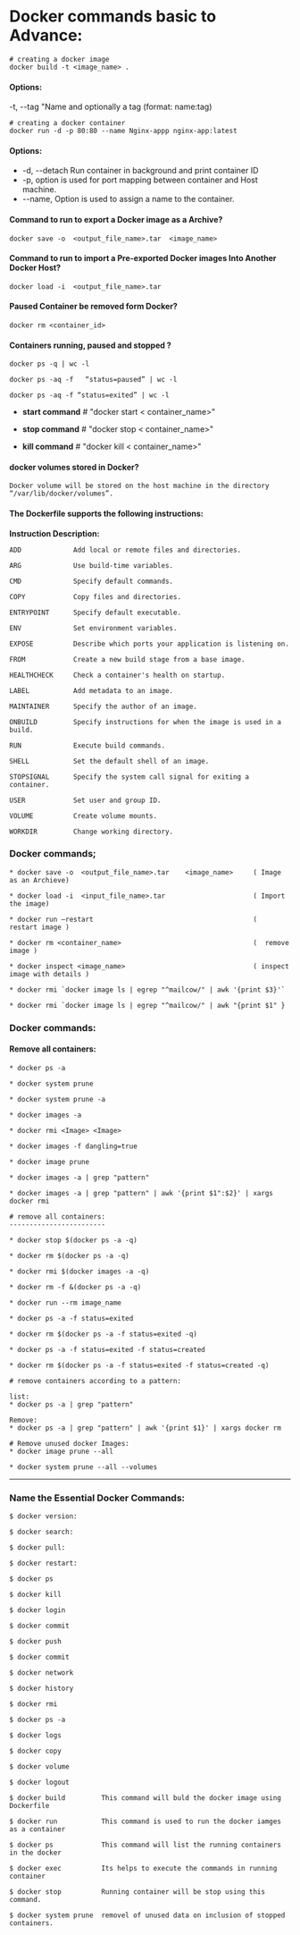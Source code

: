 # Docker commands basic to Advance:
```
# creating a docker image
docker build -t <image_name> .
```
#### Options: 
-t, --tag  "Name and optionally a tag (format: name:tag)
```
# creating a docker container
docker run -d -p 80:80 --name Nginx-appp nginx-app:latest
```
#### Options:
* -d, --detach  Run container in background and print container ID
* -p,   option is used for port mapping between container and Host machine.
* --name, Option is used to assign a name to the container.



#### Command to run to export a Docker image as a Archive?
```
docker save -o  <output_file_name>.tar 	<image_name>
```

####  Command to run to import a Pre-exported Docker images Into Another Docker Host? 
```
docker load -i  <output_file_name>.tar 	
```

#### Paused Container be removed form Docker?
```
docker rm <container_id> 
```

#### Containers running, paused and stopped ? 
```
docker ps -q | wc -l

docker ps -aq -f   “status=paused” | wc -l
	
docker ps -aq -f “status=exited” | wc -l 
```
* **start  command** # "docker start < container_name>" 

* **stop  command** # "docker stop < container_name>" 

* **kill  command** # "docker kill < container_name>" 

#### docker volumes stored in Docker?
```
Docker volume will be stored on the host machine in the directory “/var/lib/docker/volumes”.
```

#### The Dockerfile supports the following instructions:

**Instruction Description:**
```
ADD 			Add local or remote files and directories.

ARG	    		Use build-time variables.

CMD		    	Specify default commands.

COPY			Copy files and directories.

ENTRYPOINT	    Specify default executable.

ENV			    Set environment variables.

EXPOSE		    Describe which ports your application is listening on.

FROM			Create a new build stage from a base image.

HEALTHCHECK	    Check a container's health on startup.

LABEL		    Add metadata to an image.

MAINTAINER	    Specify the author of an image.

ONBUILD		    Specify instructions for when the image is used in a build.

RUN			    Execute build commands.

SHELL		    Set the default shell of an image.

STOPSIGNAL	    Specify the system call signal for exiting a container.

USER			Set user and group ID.

VOLUME		    Create volume mounts.

WORKDIR		    Change working directory.

```
### Docker commands;
```
* docker save -o  <output_file_name>.tar 	<image_name>     ( Image as an Archieve)
			
* docker load -i  <input_file_name>.tar 				     ( Import the image)

* docker run –restart		                                 (  restart image )				               

* docker rm <container_name>                                 (  remove image )	

* docker inspect <image_name>                                ( inspect image with details )

* docker rmi `docker image ls | egrep "^mailcow/" | awk '{print $3}'`

* docker rmi `docker image ls | egrep "^mailcow/" | awk "{print $1" }
```  

### Docker commands: 


#### Remove all containers:
```
* docker ps -a

* docker system prune

* docker system prune -a

* docker images -a

* docker rmi <Image> <Image>

* docker images -f dangling=true

* docker image prune

* docker images -a | grep "pattern"

* docker images -a | grep "pattern" | awk '{print $1":$2}' | xargs docker rmi

# remove all containers:
------------------------

* docker stop $(docker ps -a -q)

* docker rm $(docker ps -a -q)

* docker rmi $(docker images -a -q)

* docker rm -f &(docker ps -a -q)

* docker run --rm image_name

* docker ps -a -f status=exited

* docker rm $(docker ps -a -f status=exited -q)

* docker ps -a -f status=exited -f status=created

* docker rm $(docker ps -a -f status=exited -f status=created -q) 

# remove containers according to a pattern:

list:
* docker ps -a | grep "pattern"

Remove:
* docker ps -a | grep "pattern" | awk '{print $1}' | xargs docker rm

# Remove unused docker Images:
* docker image prune --all

* docker system prune --all --volumes
```
********************************************************************************

###  Name the Essential Docker Commands: 
```
$ docker version:

$ docker search:

$ docker pull:

$ docker restart: 

$ docker ps

$ docker kill

$ docker login

$ docker commit 

$ docker push

$ docker commit

$ docker network

$ docker history

$ docker rmi 

$ docker ps -a

$ docker logs

$ docker copy

$ docker volume

$ docker logout

$ docker build         This command will buld the docker image using Dockerfile 	
 
$ docker run	       This command is used to run the docker iamges as a container 

$ docker ps            This command will list the running containers in the docker

$ docker exec          Its helps to execute the commands in running container 

$ docker stop	       Running container will be stop using this command. 

$ docker system prune  removel of unused data on inclusion of stopped containers. 
```

